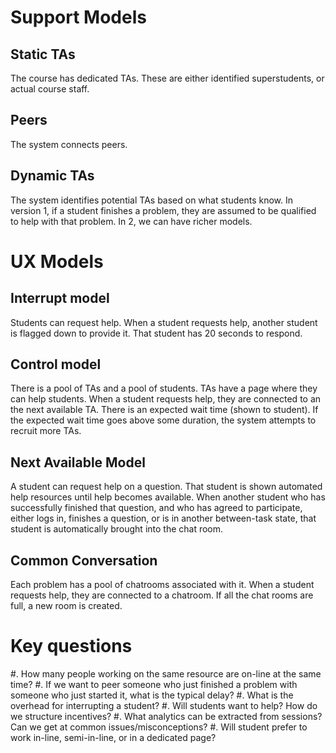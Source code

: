 Support Models
==============

Static TAs
----------

The course has dedicated TAs. These are either identified
superstudents, or actual course staff.

Peers
-----

The system connects peers. 

Dynamic TAs 
-----------

The system identifies potential TAs based on what students know. In
version 1, if a student finishes a problem, they are assumed to be
qualified to help with that problem. In 2, we can have richer models. 


UX Models
=========

Interrupt model
---------------

Students can request help. When a student requests help, another
student is flagged down to provide it. That student has 20 seconds to
respond.

Control model
-------------

There is a pool of TAs and a pool of students. TAs have a page where
they can help students. When a student requests help, they are
connected to an the next available TA. There is an expected wait time
(shown to student). If the expected wait time goes above some
duration, the system attempts to recruit more TAs.

Next Available Model
--------------------

A student can request help on a question. That student is shown
automated help resources until help becomes available. When another
student who has successfully finished that question, and who has
agreed to participate, either logs in, finishes a question, or is in
another between-task state, that student is automatically brought into
the chat room.

Common Conversation
-------------------

Each problem has a pool of chatrooms associated with it. When a
student requests help, they are connected to a chatroom. If all the
chat rooms are full, a new room is created. 


Key questions
=============

#.  How many people working on the same resource are on-line at the same time? 
#.  If we want to peer someone who just finished a problem with
 someone who just started it, what is the typical delay?
#.  What is the overhead for interrupting a student? 
#.  Will students want to help? How do we structure incentives? 
#.  What analytics can be extracted from sessions? Can we get at
 common issues/misconceptions?
#.  Will student prefer to work in-line, semi-in-line, or in a dedicated page? 
